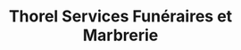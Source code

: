 ---
title: "Thorel Services Funéraires et Marbrerie"
url: /sains-en-gohelle/thorel-services-funeraires-et-marbrerie/
shop: directeurs de funérailles
---